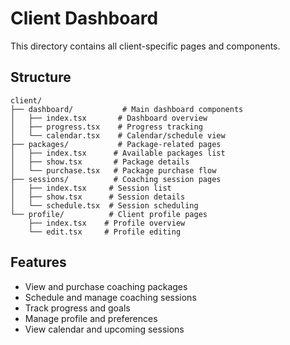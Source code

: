 # Client Dashboard

This directory contains all client-specific pages and components.

## Structure

```
client/
├── dashboard/           # Main dashboard components
│   ├── index.tsx       # Dashboard overview
│   ├── progress.tsx    # Progress tracking
│   └── calendar.tsx    # Calendar/schedule view
├── packages/           # Package-related pages
│   ├── index.tsx      # Available packages list
│   ├── show.tsx       # Package details
│   └── purchase.tsx   # Package purchase flow
├── sessions/          # Coaching session pages
│   ├── index.tsx     # Session list
│   ├── show.tsx      # Session details
│   └── schedule.tsx  # Session scheduling
└── profile/          # Client profile pages
    ├── index.tsx    # Profile overview
    └── edit.tsx     # Profile editing
```

## Features

- View and purchase coaching packages
- Schedule and manage coaching sessions
- Track progress and goals
- Manage profile and preferences
- View calendar and upcoming sessions 
